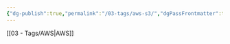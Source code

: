 ```yaml
---
{"dg-publish":true,"permalink":"/03-tags/aws-s3/","dgPassFrontmatter":true}
---
```


[[03 - Tags/AWS\|AWS]]